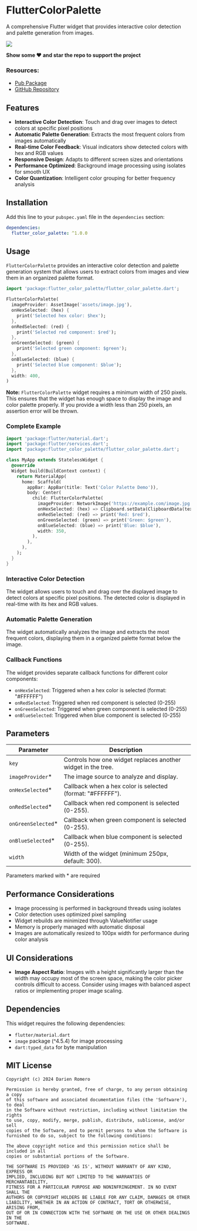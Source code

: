 # FlutterColorPalette

A comprehensive Flutter widget that provides interactive color detection and palette generation from images.

![](https://github.com/DarienRomero/flutter_color_palette/blob/master/.github/art/flutter_color_palette.gif?raw=true)

**Show some ❤️ and star the repo to support the project**

### Resources:
- [Pub Package](https://pub.dev/packages/flutter_color_palette)
- [GitHub Repository](https://github.com/DarienRomero/flutter_color_palette)

## Features

- **Interactive Color Detection**: Touch and drag over images to detect colors at specific pixel positions
- **Automatic Palette Generation**: Extracts the most frequent colors from images automatically
- **Real-time Color Feedback**: Visual indicators show detected colors with hex and RGB values
- **Responsive Design**: Adapts to different screen sizes and orientations
- **Performance Optimized**: Background image processing using isolates for smooth UX
- **Color Quantization**: Intelligent color grouping for better frequency analysis

## Installation

Add this line to your `pubspec.yaml` file in the `dependencies` section:

```yaml
dependencies:
  flutter_color_palette: ^1.0.0
```

## Usage

`FlutterColorPalette` provides an interactive color detection and palette generation system that allows users to extract colors from images and view them in an organized palette format.

```dart
import 'package:flutter_color_palette/flutter_color_palette.dart';

FlutterColorPalette(
  imageProvider: AssetImage('assets/image.jpg'),
  onHexSelected: (hex) {
    print('Selected hex color: $hex');
  },
  onRedSelected: (red) {
    print('Selected red component: $red');
  },
  onGreenSelected: (green) {
    print('Selected green component: $green');
  },
  onBlueSelected: (blue) {
    print('Selected blue component: $blue');
  },
  width: 400,
)
```

**Note:** `FlutterColorPalette` widget requires a minimum width of 250 pixels. This ensures that the widget has enough space to display the image and color palette properly. If you provide a width less than 250 pixels, an assertion error will be thrown.

### Complete Example

```dart
import 'package:flutter/material.dart';
import 'package:flutter/services.dart';
import 'package:flutter_color_palette/flutter_color_palette.dart';

class MyApp extends StatelessWidget {
  @override
  Widget build(BuildContext context) {
    return MaterialApp(
      home: Scaffold(
        appBar: AppBar(title: Text('Color Palette Demo')),
        body: Center(
          child: FlutterColorPalette(
            imageProvider: NetworkImage('https://example.com/image.jpg'),
            onHexSelected: (hex) => Clipboard.setData(ClipboardData(text: hex)),
            onRedSelected: (red) => print('Red: $red'),
            onGreenSelected: (green) => print('Green: $green'),
            onBlueSelected: (blue) => print('Blue: $blue'),
            width: 350,
          ),
        ),
      ),
    );
  }
}
```

### Interactive Color Detection

The widget allows users to touch and drag over the displayed image to detect colors at specific pixel positions. The detected color is displayed in real-time with its hex and RGB values.

### Automatic Palette Generation

The widget automatically analyzes the image and extracts the most frequent colors, displaying them in a organized palette format below the image.

### Callback Functions

The widget provides separate callback functions for different color components:

- `onHexSelected`: Triggered when a hex color is selected (format: "#FFFFFF")
- `onRedSelected`: Triggered when red component is selected (0-255)
- `onGreenSelected`: Triggered when green component is selected (0-255)
- `onBlueSelected`: Triggered when blue component is selected (0-255)

## Parameters

| Parameter | Description |
|---|---|
| `key` | Controls how one widget replaces another widget in the tree. |
| `imageProvider`* | The image source to analyze and display. |
| `onHexSelected`* | Callback when a hex color is selected (format: "#FFFFFF"). |
| `onRedSelected`* | Callback when red component is selected (0-255). |
| `onGreenSelected`* | Callback when green component is selected (0-255). |
| `onBlueSelected`* | Callback when blue component is selected (0-255). |
| `width` | Width of the widget (minimum 250px, default: 300). |

Parameters marked with \* are required

## Performance Considerations

- Image processing is performed in background threads using isolates
- Color detection uses optimized pixel sampling
- Widget rebuilds are minimized through ValueNotifier usage
- Memory is properly managed with automatic disposal
- Images are automatically resized to 100px width for performance during color analysis

## UI Considerations

- **Image Aspect Ratio**: Images with a height significantly larger than the width may occupy most of the screen space, making the color picker controls difficult to access. Consider using images with balanced aspect ratios or implementing proper image scaling.

## Dependencies

This widget requires the following dependencies:
- `flutter/material.dart`
- `image` package (^4.5.4) for image processing
- `dart:typed_data` for byte manipulation

## MIT License
```
Copyright (c) 2024 Darien Romero

Permission is hereby granted, free of charge, to any person obtaining a copy
of this software and associated documentation files (the 'Software'), to deal
in the Software without restriction, including without limitation the rights
to use, copy, modify, merge, publish, distribute, sublicense, and/or sell
copies of the Software, and to permit persons to whom the Software is
furnished to do so, subject to the following conditions:

The above copyright notice and this permission notice shall be included in all
copies or substantial portions of the Software.

THE SOFTWARE IS PROVIDED 'AS IS', WITHOUT WARRANTY OF ANY KIND, EXPRESS OR
IMPLIED, INCLUDING BUT NOT LIMITED TO THE WARRANTIES OF MERCHANTABILITY,
FITNESS FOR A PARTICULAR PURPOSE AND NONINFRINGEMENT. IN NO EVENT SHALL THE
AUTHORS OR COPYRIGHT HOLDERS BE LIABLE FOR ANY CLAIM, DAMAGES OR OTHER
LIABILITY, WHETHER IN AN ACTION OF CONTRACT, TORT OR OTHERWISE, ARISING FROM,
OUT OF OR IN CONNECTION WITH THE SOFTWARE OR THE USE OR OTHER DEALINGS IN THE
SOFTWARE.
